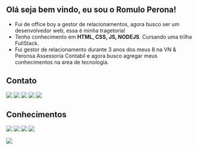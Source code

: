 ## Olá seja bem vindo, eu sou o <strong>Romulo Perona!</strong>

- Fui de office boy a gestor de relacionamentos, agora busco ser um desenvolvedor web, essa é minha tragetoria!
- Tenho conhecimento em <strong>HTML, CSS, JS, NODEJS</strong>. Cursando uma trilha FullStack.
- Fui gestor de relacionamento durante 3 anos dos meus 8 na VN & Peronsa Assessoria Contabil e agora busco agregar meus conhecimentos na area de tecnologia. 

## Contato

<div>
<a href="https://api.whatsapp.com/send?phone=5531973076341&text=Ol%C3%A1%2C%20vamos%20conversar." target="_blank"><img src="https://img.shields.io/badge/WhatsApp-25D366?style=for-the-badge&logo=whatsapp&logoColor=white"></img></a>
<a href="malito:romuloperona@gmail.com?subject=assunto"><img src="https://img.shields.io/badge/Gmail-D14836?style=for-the-badge&logo=gmail&logoColor=white"></img></a>
<a href="https://www.linkedin.com/in/r%C3%B4mulo-perona-9794b3204/"><img src="https://img.shields.io/badge/LinkedIn-0077B5?style=for-the-badge&logo=linkedin&logoColor=white"></img></a> 
<a href="https://twitter.com/PeronaRomulo"><img src="https://img.shields.io/badge/Twitter-1DA1F2?style=for-the-badge&logo=twitter&logoColor=white"></img></a> 
<a href="https://www.instagram.com/romulo_perona/"><img src="https://img.shields.io/badge/Instagram-E4405F?style=for-the-badge&logo=instagram&logoColor=white"></img></a> 
<div>

## Conhecimentos
  
<div>
  <img src="https://img.shields.io/badge/HTML-239120?style=for-the-badge&logo=html5&logoColor=white"> </img>
  <img src="https://img.shields.io/badge/CSS-239120?&style=for-the-badge&logo=css3&logoColor=white"> </img>
  <img src="https://img.shields.io/badge/Node.js-43853D?style=for-the-badge&logo=node.js&logoColor=white"> </img>
  <img src="https://img.shields.io/badge/JavaScript-F7DF1E?style=for-the-badge&logo=javascript&logoColor=black"> </img>
  </div>
  
<img src="https://aleen42.github.io/badges/src/photoshop.svg"></img>
  
 
 
